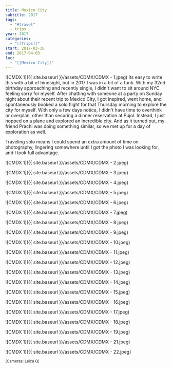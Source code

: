 ```yaml
---
title: Mexico City
subtitle: 2017
tags:
  - "#travel"
  - trips
year: 2017
categories:
  - "[[Trips]]"
start: 2017-03-30
end: 2017-04-03
loc:
  - "[[Mexico City]]"
---
```

![CMDX 1]({{ site.baseurl }}/assets/CDMX/CDMX - 1.jpeg)
Its easy to write this with a bit of hindsight, but in 2017 I was in a bit of a funk. With my 32nd birthday approaching and recently single, I didn't want to sit around NYC feeling sorry for myself. After chatting with someone at a party on Sunday night about their recent trip to Mexico City, I got inspired, went home, and spontaneously booked a solo flight for that Thursday morning to explore the city for myself. With only a few days notice, I didn't have time to overthink or overplan, other than securing a dinner reservation at Pujol. Instead, I just hopped on a plane and explored an incredible city. And as it turned out, my friend Prachi was doing something similar, so we met up for a day of exploration as well. 

Traveling solo means I could spend an extra amount of time on photography, lingering somewhere until I got the photo I was looking for, and I took full advantage.





![CMDX 1]({{ site.baseurl }}/assets/CDMX/CDMX - 2.jpeg)


![CMDX 1]({{ site.baseurl }}/assets/CDMX/CDMX - 3.jpeg)


![CMDX 1]({{ site.baseurl }}/assets/CDMX/CDMX - 4.jpeg)


![CMDX 1]({{ site.baseurl }}/assets/CDMX/CDMX - 5.jpeg)


![CMDX 1]({{ site.baseurl }}/assets/CDMX/CDMX - 6.jpeg)


![CMDX 1]({{ site.baseurl }}/assets/CDMX/CDMX - 7.jpeg)


![CMDX 1]({{ site.baseurl }}/assets/CDMX/CDMX - 8.jpeg)


![CMDX 1]({{ site.baseurl }}/assets/CDMX/CDMX - 9.jpeg)


![CMDX 1]({{ site.baseurl }}/assets/CDMX/CDMX - 10.jpeg)


![CMDX 1]({{ site.baseurl }}/assets/CDMX/CDMX - 11.jpeg)


![CMDX 1]({{ site.baseurl }}/assets/CDMX/CDMX - 12.jpeg)


![CMDX 1]({{ site.baseurl }}/assets/CDMX/CDMX - 13.jpeg)


![CMDX 1]({{ site.baseurl }}/assets/CDMX/CDMX - 14.jpeg)


![CMDX 1]({{ site.baseurl }}/assets/CDMX/CDMX - 15.jpeg)


![CMDX 1]({{ site.baseurl }}/assets/CDMX/CDMX - 16.jpeg)


![CMDX 1]({{ site.baseurl }}/assets/CDMX/CDMX - 17.jpeg)


![CMDX 1]({{ site.baseurl }}/assets/CDMX/CDMX - 18.jpeg)


![CMDX 1]({{ site.baseurl }}/assets/CDMX/CDMX - 19.jpeg)


![CMDX 1]({{ site.baseurl }}/assets/CDMX/CDMX - 21.jpeg)


![CMDX 1]({{ site.baseurl }}/assets/CDMX/CDMX - 22.jpeg)

<small> (Cameras: Leica Q) </small>
